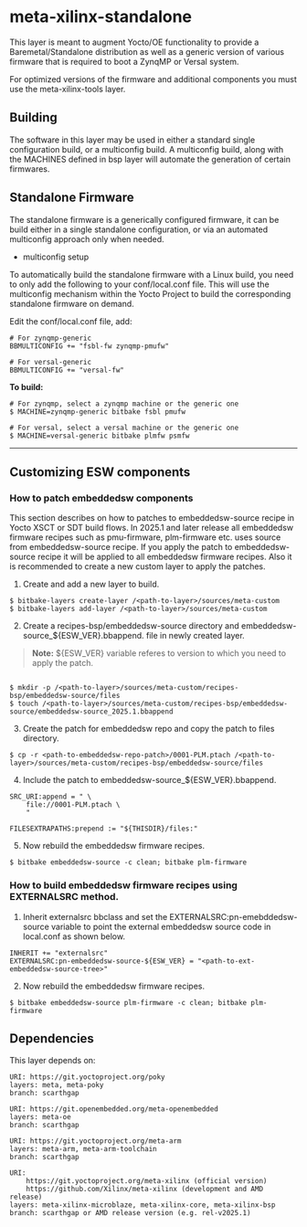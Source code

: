 # meta-xilinx-standalone

This layer is meant to augment Yocto/OE functionality to provide a
Baremetal/Standalone distribution as well as a generic version of various
firmware that is required to boot a ZynqMP or Versal system.

For optimized versions of the firmware and additional components you must use
the meta-xilinx-tools layer.

## Building

The software in this layer may be used in either a standard single configuration
build, or a multiconfig build. A multiconfig build, along with the MACHINES
defined in bsp layer will automate the generation of certain firmwares.

## Standalone Firmware

The standalone firmware is a generically configured firmware, it can be
build either in a single standalone configuration, or via an automated
multiconfig approach only when needed.

* multiconfig setup

To automatically build the standalone firmware with a Linux build, you need
to only add the following to your conf/local.conf file.  This will use
the multiconfig mechanism within the Yocto Project to build the corresponding
standalone firmware on demand.

Edit the conf/local.conf file, add:

```
# For zynqmp-generic
BBMULTICONFIG += "fsbl-fw zynqmp-pmufw"
```

```
# For versal-generic
BBMULTICONFIG += "versal-fw"
```

**To build:**

```
# For zynqmp, select a zynqmp machine or the generic one
$ MACHINE=zynqmp-generic bitbake fsbl pmufw
```

```
# For versal, select a versal machine or the generic one
$ MACHINE=versal-generic bitbake plmfw psmfw
```
---

## Customizing ESW components

### How to patch embeddedsw components

This section describes on how to patches to embeddedsw-source recipe in Yocto
XSCT or SDT build flows. In 2025.1 and later release all embeddedsw firmware
recipes such as pmu-firmware, plm-firmware etc. uses source from embeddedsw-source
recipe. If you apply the patch to embeddedsw-source recipe it will be applied to
all embeddedsw firmware recipes. Also it is recommended to create a new custom
layer to apply the patches.

1. Create and add a new layer to build.
```
$ bitbake-layers create-layer /<path-to-layer>/sources/meta-custom
$ bitbake-layers add-layer /<path-to-layer>/sources/meta-custom
```

2. Create a recipes-bsp/embeddedsw-source directory and embeddedsw-source_${ESW_VER}.bbappend.
   file in newly created layer.
> **Note:** ${ESW_VER} variable referes to version to which you need to apply
> the patch.
```

$ mkdir -p /<path-to-layer>/sources/meta-custom/recipes-bsp/embeddedsw-source/files
$ touch /<path-to-layer>/sources/meta-custom/recipes-bsp/embeddedsw-source/embeddedsw-source_2025.1.bbappend
```
3. Create the patch for embeddedsw repo and copy the patch to files directory.
```
$ cp -r <path-to-embeddedsw-repo-patch>/0001-PLM.ptach /<path-to-layer>/sources/meta-custom/recipes-bsp/embeddedsw-source/files
```
4. Include the patch to embeddedsw-source_${ESW_VER}.bbappend.
```
SRC_URI:append = " \
    file://0001-PLM.ptach \
	"

FILESEXTRAPATHS:prepend := "${THISDIR}/files:"
```
5. Now rebuild the embeddedsw firmware recipes.
```
$ bitbake embeddedsw-source -c clean; bitbake plm-firmware
```

### How to build embeddedsw firmware recipes using EXTERNALSRC method.

1. Inherit externalsrc bbclass and set the EXTERNALSRC:pn-emebddedsw-source variable
   to point the external embeddedsw source code in local.conf as shown below.
```
INHERIT += "externalsrc"
EXTERNALSRC:pn-embeddedsw-source-${ESW_VER} = "<path-to-ext-embeddedsw-source-tree>"
```
2. Now rebuild the embeddedsw firmware recipes.
```
$ bitbake embeddedsw-source plm-firmware -c clean; bitbake plm-firmware
```

## Dependencies

This layer depends on:

	URI: https://git.yoctoproject.org/poky
	layers: meta, meta-poky
	branch: scarthgap

	URI: https://git.openembedded.org/meta-openembedded
	layers: meta-oe
	branch: scarthgap

	URI: https://git.yoctoproject.org/meta-arm
	layers: meta-arm, meta-arm-toolchain
	branch: scarthgap

	URI:
        https://git.yoctoproject.org/meta-xilinx (official version)
        https://github.com/Xilinx/meta-xilinx (development and AMD release)
	layers: meta-xilinx-microblaze, meta-xilinx-core, meta-xilinx-bsp
	branch: scarthgap or AMD release version (e.g. rel-v2025.1)
